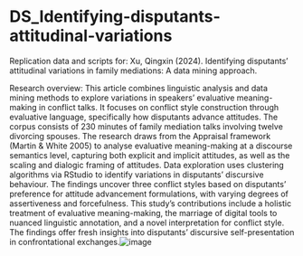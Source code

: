 # DS_Identifying-disputants-attitudinal-variations
Replication data and scripts for: Xu, Qingxin (2024). Identifying disputants’ attitudinal variations in family mediations: A data mining approach.

Research overview:
This article combines linguistic analysis and data mining methods to explore variations in speakers’ evaluative meaning-making in conflict talks. It focuses on conflict style construction through evaluative language, specifically how disputants advance attitudes. The corpus consists of 230 minutes of family mediation talks involving twelve divorcing spouses. The research draws from the Appraisal framework (Martin & White 2005) to analyse evaluative meaning-making at a discourse semantics level, capturing both explicit and implicit attitudes, as well as the scaling and dialogic framing of attitudes. Data exploration uses clustering algorithms via RStudio to identify variations in disputants’ discursive behaviour. The findings uncover three conflict styles based on disputants’ preference for attitude advancement formulations, with varying degrees of assertiveness and forcefulness. This study’s contributions include a holistic treatment of evaluative meaning-making, the marriage of digital tools to nuanced linguistic annotation, and a novel interpretation for conflict style. The findings offer fresh insights into disputants’ discursive self-presentation in confrontational exchanges.![image](https://github.com/xu-qingxin/DS_Identifying-disputants-attitudinal-variations/assets/87254506/535f63ee-0b48-4dbc-bc87-ada927a6490e)

